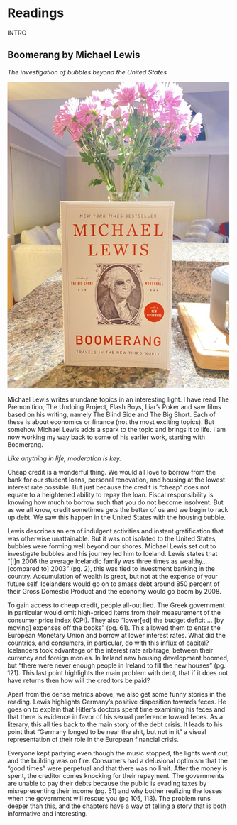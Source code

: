 # Readings

INTRO

## Boomerang by Michael Lewis
*The investigation of bubbles beyond the United States*

<img src="./images/Boomerang.jpeg" width="500" height="690">

Michael Lewis writes mundane topics in an interesting light. I have read The Premonition, The Undoing Project, Flash Boys, Liar’s Poker and saw films based on his writing, namely The Blind Side and The Big Short. Each of these is about economics or finance (not the most exciting topics). But somehow Michael Lewis adds a spark to the topic and brings it to life. I am now working my way back to some of his earlier work, starting with Boomerang.

*Like anything in life, moderation is key.*

Cheap credit is a wonderful thing. We would all love to borrow from the bank for our student loans, personal renovation, and housing at the lowest interest rate possible. But just because the credit is “cheap” does not equate to a heightened ability to repay the loan. Fiscal responsibility is knowing how much to borrow such that you do not become insolvent. But as we all know, credit sometimes gets the better of us and we begin to rack up debt. We saw this happen in the United States with the housing bubble.

Lewis describes an era of indulgent activities and instant gratification that was otherwise unattainable. But it was not isolated to the United States, bubbles were forming well beyond our shores. Michael Lewis set out to investigate bubbles and his journey led him to Iceland. Lewis states that “[i]n 2006 the average Icelandic family was three times as wealthy… [compared to] 2003” (pg. 2), this was tied to investment banking in the country. Accumulation of wealth is great, but not at the expense of your future self. Icelanders would go on to amass debt around 850 percent of their Gross Domestic Product and the economy would go boom by 2008.

To gain access to cheap credit, people all-out lied. The Greek government in particular would omit high-priced items from their measurement of the consumer price index (CPI). They also “lower[ed] the budget deficit … [by moving] expenses off the books” (pg. 61). This allowed them to enter the European Monetary Union and borrow at lower interest rates. What did the countries, and consumers, in particular, do with this influx of capital? Icelanders took advantage of the interest rate arbitrage, between their currency and foreign monies. In Ireland new housing development boomed, but “there were never enough people in Ireland to fill the new houses” (pg. 121). This last point highlights the main problem with debt, that if it does not have returns then how will the creditors be paid?

Apart from the dense metrics above, we also get some funny stories in the reading. Lewis highlights Germany’s positive disposition towards feces. He goes on to explain that Hitler’s doctors spent time examining his feces and that there is evidence in favor of his sexual preference toward feces. As a literary, this all ties back to the main story of the debt crisis. It leads to his point that “Germany longed to be near the shit, but not in it” a visual representation of their role in the European financial crisis.

Everyone kept partying even though the music stopped, the lights went out, and the building was on fire. Consumers had a delusional optimism that the “good times” were perpetual and that there was no limit. After the money is spent, the creditor comes knocking for their repayment. The governments are unable to pay their debts because the public is evading taxes by misrepresenting their income (pg. 51) and why bother realizing the losses when the government will rescue you (pg 105, 113). The problem runs deeper than this, and the chapters have a way of telling a story that is both informative and interesting.
